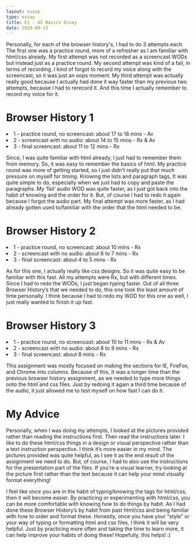 ```yaml
---
layout: essay
type: essay
title: E1 - UI Basics Essay
date: 2020-09-13
---
```


Personally, for each of the browser history's, I had to do 3 attempts each. The first one was a practice round, more of a refresher as I am familiar with html/css already. My first attempt was not recorded as a screencast WODs but instead just as a practice round. My second attempt was kind of a fail, in terms of recording. I kind of forgot to record my voice along with the screencast, so it was just an oops moment. My third attempt was actually really good because I actually had done it way faster than my previous two attempts, because I had to rerecord it. And this time I actually remember to record my voice for it. 

<h1>Browser History 1</h1>
<li>1 - practice round, no screencast: about 17 to 18 mins - Av</li>
<li>2 - screencast with no audio: about 14 to 15 mins - Rx & Av</li>
<li>3 - final screencast: about 11 to 12 mins - Rx</li>
 
<p>Since, I was quite familiar with html already, I just had to remember them from memory. So, it was easy to remember the basics of html. My practice round was more of getting started, so I just didn’t really put that much pressure on myself for timing. Knowing the lists and paragraph tags, It was quite simple to do, especially when we just had to copy and paste the paragraphs. My ‘fail’ audio WOD was quite faster, as I just got back into the habit of knowing and the order for it. But, of course I had to redo it again because I forgot the audio part. My final attempt was more faster, as I had already gotten used to/familiar with the order that the html needed to be.</p>
 
<h1>Browser History 2</h1>
<li>1 - practice round, no screencast: about 10 mins - Rx</li>
<li>2 - screencast with no audio: about 6 to 7 mins - Rx</li>
<li>3 - final screencast: about 4 to 5 mins - Rx</li>
 
<p>As for this one, I actually really like css designs. So it was quite easy to be familiar with this fast. All my attempts were Rx, but with different times. Since I had to redo the WODs, I just began typing faster. Out of all three Browser History’s that we needed to do, this one took the least amount of time personally. I think because I had to redo my WOD for this one as well, I just really wanted to finish it up fast.</p>
 
<h1>Browser History 3</h1>
<li>1 - practice round, no screencast: about 10 to 11 mins - Rx & Av</li>
<li>2 - screencast with no audio: about 8 to 9 mins - Rx</li>
<li>3 - final screencast: about 8 mins - Rx</li>
 
<p>This assignment was mostly focused on making the sections for IE, FireFox, and Chrome into columns. Because of this, It was a longer time than the previous browser history assignment, as we needed to type more things onto the html and css files. Just by redoing it again a third time because of the audio, it just allowed me to test myself on how fast I can do it.</p>
 
<h1>My Advice</h1>
<p>Personally, when I was doing my attempts, I looked at the pictures provided rather than reading the instructions first. Then read the instructions later. I like to do these html/css things in a design or visual perspective rather than a text instruction perspective. I think it’s more easier in my mind. The pictures provided was quite helpful, as I see it as the end result of the assignment we need to do. But, of course, I had to also use the instructions for the presentation part of the files. If you’re a visual learner, try looking at the picture first rather than the text because it can help your mind visually format everything!</p>
 
<p>I feel like once you are in the habit of typing/knowing the tags for html/css, then it will become easier. By practicing or experimenting with html/css, you can be more comfortable with knowing how to do things by habit. As I had done these Browser History’s by habit from past html/css and being familiar with how to order and format these. Honestly, once you have your “style” or your way of typing or formatting html and css files, I think it will be very helpful. Just by practicing more often and taking the time to learn more, it can help improve your habits of doing these! Hopefully, this helps! :)</p>
  
